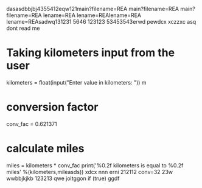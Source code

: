 dasasdbbjbj4355412eqw121main?filename=REA
main?filename=REA
main?filename=REA
lename=REA
lename=REAlename=REA
lename=REAsadwq131231
5646
123123
53453543erwd
pewdcx
xczzxc
asq
dont read me
# Taking kilometers input from the user
kilometers = float(input("Enter value in kilometers: "))
m
# conversion factor
conv_fac = 0.621371

# calculate miles
miles = kilometers * conv_fac
print('%0.2f kilometers is equal to %0.2f miles' %(kilometers,mileasds))
xdcx  nnn
erni
212112
conv=32
23w
wwbbjkjkb
123213
qwe
joltggon if (true)
ggdf
